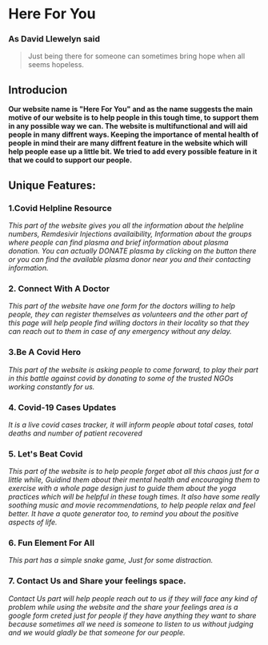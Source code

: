 # Here For You

### As David Llewelyn said
>Just being there for someone can sometimes bring hope when
>all seems hopeless.

## Introducion
**Our website name is "Here For You" and as the name suggests the main motive of our website is to help people in this
tough time, to support them in any possible way we can. The website is multifunctional and will aid people in many diffrent ways.
Keeping the importance of mental health of people in mind their are many diffrent feature in the website which will help people 
ease up a little bit. We tried to add every possible feature in it that we could to support our people.** 

## Unique Features:
### 1.Covid Helpline Resource
_This part of the website gives you all the information about the helpline numbers, Remdesivir Injections availaibility, Information
about the groups where people can find plasma and brief information about plasma donation. You can actually DONATE plasma by clicking on the 
button there or you can find the available plasma donor near you and their contacting information._

### 2. Connect With A Doctor
_This part of the website have one form for the doctors willing to help people, they can register themselves as volunteers and the other part of this page will help people
find willing doctors in their locality so that they can reach out to them in case of any emergency without any delay._

### 3.Be A Covid Hero
_This part of the website is asking people to come forward, to play their part in this battle against covid by donating to some of the trusted NGOs
working constantly for us._

### 4. Covid-19 Cases Updates
_It is a live covid cases tracker, it will inform people about total cases, total deaths and number of patient recovered_

### 5. Let's Beat Covid
_This part of the website is to help people forget abot all this chaos just for a little while, Guidind them about their mental health and
encouraging them to exercise with a whole page design just to guide them about the yoga practices which will be helpful in these tough times.
It also have some really soothing music and movie recommendations, to help people relax and feel better. It have a quote generator too, to remind you about the
positive aspects of life._

### 6. Fun Element For All
_This part has a simple snake game, Just for some distraction._

### 7. Contact Us and Share your feelings space.
_Contact Us part will help people reach out to us if they will face any kind of problem while using the website and the share your feelings area is a google form
creted just for people if they have anything they want to share because sometimes all we need is someone to listen to us without judging and we would gladly
be that someone for our people._



